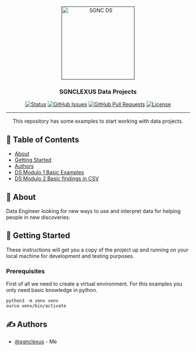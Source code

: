 <p align="center">
  <a href="" rel="noopener">
 <img width=200px height=200px src="https://images.unsplash.com/photo-1451187580459-43490279c0fa?q=80&w=1744&auto=format&fit=crop&ixlib=rb-4.0.3&ixid=M3wxMjA3fDB8MHxwaG90by1wYWdlfHx8fGVufDB8fHx8fA%3D%3D" alt="SGNC DS"></a>
</p>

<h3 align="center">SGNCLEXUS Data Projects</h3>

<div align="center">

[![Status](https://img.shields.io/badge/status-active-success.svg)]()
[![GitHub Issues](https://img.shields.io/github/issues/kylelobo/The-Documentation-Compendium.svg)](https://github.com/kylelobo/The-Documentation-Compendium/issues)
[![GitHub Pull Requests](https://img.shields.io/github/issues-pr/kylelobo/The-Documentation-Compendium.svg)](https://github.com/kylelobo/The-Documentation-Compendium/pulls)
[![License](https://img.shields.io/badge/license-MIT-blue.svg)](/LICENSE)

</div>

---

<p align="center"> This repository has some examples to start working with data projects.  
    <br> 
</p>

## 📝 Table of Contents

- [About](#about)
- [Getting Started](#getting_started)
- [Authors](#authors)
- [DS Modulo 1 Basic Examples](M1/M1.md)
- [DS Modulo 2 Basic findings in CSV](M2/)

## 🧐 About <a name = "about"></a>

Data Engineer looking for new ways to use and interpret data for helping people in new discoveries.

## 🏁 Getting Started <a name = "getting_started"></a>

These instructions will get you a copy of the project up and running on your local machine for development and testing purposes. 


### Prerequisites

First of all we need to create a virtual environment. 
For this examples you only need basic knowledge in python. 

```
python3 -m venv venv
ource venv/bin/activate
``` 

<!-- ### Installing

A step by step series of examples that tell you how to get a development env running.

Say what the step will be

```
Give the example
```

And repeat

```
until finished
```

End with an example of getting some data out of the system or using it for a little demo. -->



## ✍️ Authors <a name = "authors"></a>

- [@sgnclexus](https://github.com/sgnclexus) - Me

